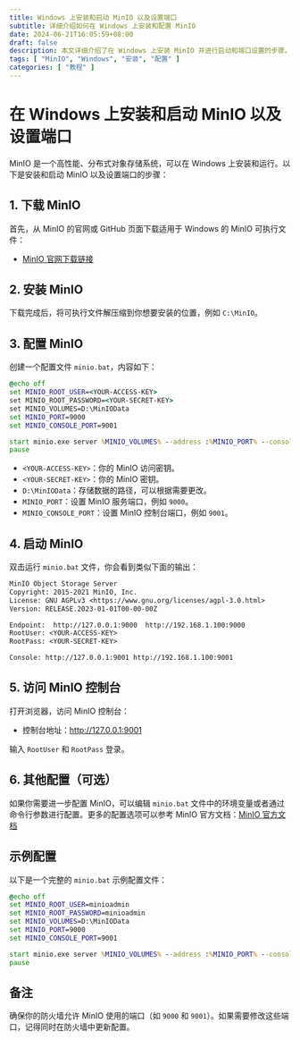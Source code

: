 ```yaml
---
title: Windows 上安装和启动 MinIO 以及设置端口
subtitle: 详细介绍如何在 Windows 上安装和配置 MinIO
date: 2024-06-21T16:05:59+08:00
draft: false
description: 本文详细介绍了在 Windows 上安装 MinIO 并进行启动和端口设置的步骤。
tags: [ "MinIO", "Windows", "安装", "配置" ]
categories: [ "教程" ]
---
```


# 在 Windows 上安装和启动 MinIO 以及设置端口

MinIO 是一个高性能、分布式对象存储系统，可以在 Windows 上安装和运行。以下是安装和启动 MinIO 以及设置端口的步骤：

## 1. 下载 MinIO

首先，从 MinIO 的官网或 GitHub 页面下载适用于 Windows 的 MinIO 可执行文件：

- [MinIO 官网下载链接](https://min.io/download#/windows)

## 2. 安装 MinIO

下载完成后，将可执行文件解压缩到你想要安装的位置，例如 `C:\MinIO`。

## 3. 配置 MinIO

创建一个配置文件 `minio.bat`，内容如下：

```bat
@echo off
set MINIO_ROOT_USER=<YOUR-ACCESS-KEY>
set MINIO_ROOT_PASSWORD=<YOUR-SECRET-KEY>
set MINIO_VOLUMES=D:\MinIOData
set MINIO_PORT=9000
set MINIO_CONSOLE_PORT=9001

start minio.exe server %MINIO_VOLUMES% --address :%MINIO_PORT% --console-address :%MINIO_CONSOLE_PORT%
pause
```

- `<YOUR-ACCESS-KEY>`：你的 MinIO 访问密钥。
- `<YOUR-SECRET-KEY>`：你的 MinIO 密钥。
- `D:\MinIOData`：存储数据的路径，可以根据需要更改。
- `MINIO_PORT`：设置 MinIO 服务端口，例如 `9000`。
- `MINIO_CONSOLE_PORT`：设置 MinIO 控制台端口，例如 `9001`。

## 4. 启动 MinIO

双击运行 `minio.bat` 文件，你会看到类似下面的输出：

```txt
MinIO Object Storage Server
Copyright: 2015-2021 MinIO, Inc.
License: GNU AGPLv3 <https://www.gnu.org/licenses/agpl-3.0.html>
Version: RELEASE.2023-01-01T00-00-00Z

Endpoint:  http://127.0.0.1:9000  http://192.168.1.100:9000
RootUser: <YOUR-ACCESS-KEY>
RootPass: <YOUR-SECRET-KEY>

Console: http://127.0.0.1:9001 http://192.168.1.100:9001
```

## 5. 访问 MinIO 控制台

打开浏览器，访问 MinIO 控制台：

- 控制台地址：http://127.0.0.1:9001

输入 `RootUser` 和 `RootPass` 登录。

## 6. 其他配置（可选）

如果你需要进一步配置 MinIO，可以编辑 `minio.bat` 文件中的环境变量或者通过命令行参数进行配置。更多的配置选项可以参考 MinIO
官方文档：[MinIO 官方文档](https://docs.min.io/docs/)

## 示例配置

以下是一个完整的 `minio.bat` 示例配置文件：

```bat
@echo off
set MINIO_ROOT_USER=minioadmin
set MINIO_ROOT_PASSWORD=minioadmin
set MINIO_VOLUMES=D:\MinIOData
set MINIO_PORT=9000
set MINIO_CONSOLE_PORT=9001

start minio.exe server %MINIO_VOLUMES% --address :%MINIO_PORT% --console-address :%MINIO_CONSOLE_PORT%
pause
```

## 备注

确保你的防火墙允许 MinIO 使用的端口（如 `9000` 和 `9001`）。如果需要修改这些端口，记得同时在防火墙中更新配置。
